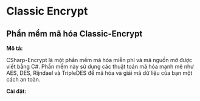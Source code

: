 # Classic Encrypt
## Phần mềm mã hóa Classic-Encrypt

**Mô tả:**

CSharp-Encrypt là một phần mềm mã hóa miễn phí và mã nguồn mở được viết bằng C#. Phần mềm này sử dụng các thuật toán mã hóa mạnh mẽ như AES, DES, Rijndael và TripleDES để mã hóa và giải mã dữ liệu của bạn một cách an toàn.


**Cài đặt:**

